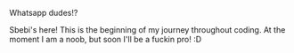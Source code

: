 Whatsapp dudes!? 

Sbebi's here! This is the beginning of my journey throughout coding. 
At the moment I am a noob, but soon I'll be a fuckin pro! :D
